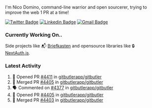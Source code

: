 
I'm Nico Domino, command-line warrior and open sourcerer, trying to improve the web 1 PR at a time!

[![Twitter Badge](https://img.shields.io/badge/-@ndom91-1ca0f1?style=flat-square&labelColor=1ca0f1&logo=twitter&logoColor=white&link=https://twitter.com/ndom91)](https://twitter.com/ndom91) [![Linkedin Badge](https://img.shields.io/badge/-ndom91-blue?style=flat-square&logo=Linkedin&logoColor=white&link=https://www.linkedin.com/in/ndom91/)](https://www.linkedin.com/in/ndom91/) [![Gmail Badge](https://img.shields.io/badge/-yo@ndo.dev-c14438?style=flat-square&logo=mail.ru&logoColor=white&link=mailto:yo@ndo.dev)](mailto:yo@ndo.dev)

### Currently Working On..

Side projects like 📬 [Briefkasten](https://briefkastenhq.com) and opensource libraries like 🔒 [NextAuth.js](https://github.com/nextauthjs/next-auth).

<!--START_SECTION_PROFILE_VIEWS:readme-info-->
<!--END_SECTION_PROFILE_VIEWS:readme-info-->

<!--START_SECTION_DAILY_COMMIT:readme-info-->
<!--END_SECTION_DAILY_COMMIT:readme-info-->

<!--START_SECTION_WEEKLY_COMMIT:readme-info-->
<!--END_SECTION_WEEKLY_COMMIT:readme-info-->

### Latest Activity

<!--START_SECTION:activity-->
1. 💪 Opened PR [#4411](https://github.com/gitbutlerapp/gitbutler/pull/4411) in [gitbutlerapp/gitbutler](https://github.com/gitbutlerapp/gitbutler)
2. 🎉 Merged PR [#4405](https://github.com/gitbutlerapp/gitbutler/pull/4405) in [gitbutlerapp/gitbutler](https://github.com/gitbutlerapp/gitbutler)
3. 🗣 Commented on [#4377](https://github.com/gitbutlerapp/gitbutler/issues/4377#issuecomment-2230892751) in [gitbutlerapp/gitbutler](https://github.com/gitbutlerapp/gitbutler)
4. 💪 Opened PR [#4405](https://github.com/gitbutlerapp/gitbutler/pull/4405) in [gitbutlerapp/gitbutler](https://github.com/gitbutlerapp/gitbutler)
5. 🎉 Merged PR [#4403](https://github.com/gitbutlerapp/gitbutler/pull/4403) in [gitbutlerapp/gitbutler](https://github.com/gitbutlerapp/gitbutler)
<!--END_SECTION:activity-->
